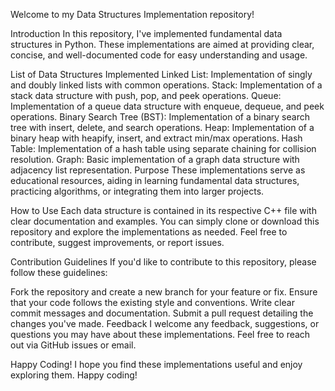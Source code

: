Welcome to my Data Structures Implementation repository!

Introduction
In this repository, I've implemented fundamental data structures in Python. These implementations are aimed at providing clear, concise, and well-documented code for easy understanding and usage.

List of Data Structures Implemented
Linked List: Implementation of singly and doubly linked lists with common operations.
Stack: Implementation of a stack data structure with push, pop, and peek operations.
Queue: Implementation of a queue data structure with enqueue, dequeue, and peek operations.
Binary Search Tree (BST): Implementation of a binary search tree with insert, delete, and search operations.
Heap: Implementation of a binary heap with heapify, insert, and extract min/max operations.
Hash Table: Implementation of a hash table using separate chaining for collision resolution.
Graph: Basic implementation of a graph data structure with adjacency list representation.
Purpose
These implementations serve as educational resources, aiding in learning fundamental data structures, practicing algorithms, or integrating them into larger projects.

How to Use
Each data structure is contained in its respective C++ file with clear documentation and examples. You can simply clone or download this repository and explore the implementations as needed. Feel free to contribute, suggest improvements, or report issues.

Contribution Guidelines
If you'd like to contribute to this repository, please follow these guidelines:

Fork the repository and create a new branch for your feature or fix.
Ensure that your code follows the existing style and conventions.
Write clear commit messages and documentation.
Submit a pull request detailing the changes you've made.
Feedback
I welcome any feedback, suggestions, or questions you may have about these implementations. Feel free to reach out via GitHub issues or email.

Happy Coding!
I hope you find these implementations useful and enjoy exploring them. Happy coding!
